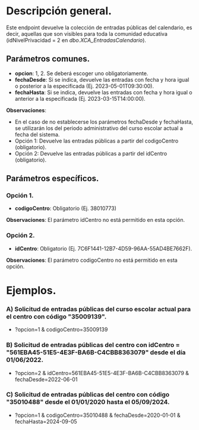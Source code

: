# Descripción general.

Este endpoint devuelve la colección de entradas públicas del calendario, es decir, aquellas que son visibles para toda la comunidad educativa (idNivelPrivacidad = 2 en *dbo.XCA_EntradasCalendario*).

## Parámetros comunes.

* **opcion**: 1, 2. Se deberá escoger uno obligatoriamente.
* **fechaDesde**: Si se indica, devuelve las entradas con fecha y hora igual o posterior a la especificada (Ej. 2023-05-01T09:30:00).
* **fechaHasta**: Si se indica, devuelve las entradas con fecha y hora igual o anterior a la especificada (Ej. 2023-03-15T14:00:00).

**Observaciones**:
* En el caso de no establecerse los parámetros fechaDesde y fechaHasta, se utilizarán los del periodo administrativo del curso escolar actual a fecha del sistema.
* Opción 1: Devuelve las entradas públicas a partir del codigoCentro (obligatorio).
* Opción 2: Devuelve las entradas públicas a partir del idCentro (obligatorio).

## Parámetros específicos.

### Opción 1.
* **codigoCentro**: Obligatorio (Ej. 38010773)

**Observaciones**: El parámetro idCentro no está permitido en esta opción.

### Opción 2.
* **idCentro**: Obligatorio (Ej. 7C6F1441-12B7-4D59-96AA-55AD4BE7662F).

**Observaciones**: El parámetro codigoCentro no está permitido en esta opción.

# Ejemplos.
### A) Solicitud de entradas públicas del curso escolar actual para el centro con código "35009139".
* ?opcion=1 & codigoCentro=35009139

### B) Solicitud de entradas públicas del centro con idCentro = "561EBA45-51E5-4E3F-BA6B-C4CBB8363079" desde el día 01/06/2022.
* ?opcion=2 & idCentro=561EBA45-51E5-4E3F-BA6B-C4CBB8363079 & fechaDesde=2022-06-01

### C) Solicitud de entradas públicas del centro con código "35010488" desde el 01/01/2020 hasta el 05/09/2024.
* ?opcion=1 & codigoCentro=35010488 & fechaDesde=2020-01-01 & fechaHasta=2024-09-05

